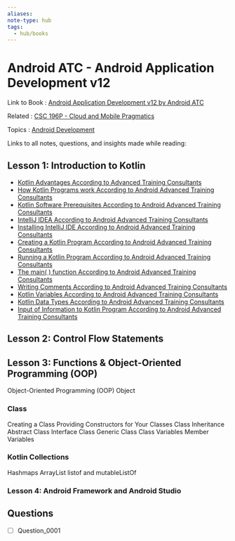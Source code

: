 ```yaml
---
aliases:
note-type: hub
tags:
  - hub/books
---
```


# Android ATC - Android Application Development v12

Link to Book : [Android Application Development v12 by Android ATC](https://androidatc.com/public/_signin.php)

Related : [CSC 196P - Cloud and Mobile Pragmatics](../CSC%20196P%20-%20Cloud%20and%20Mobile%20Pragmatics/README.md)

Topics : [Android Development](../../4-hub-notes-🚉/Android%20Development.md)

Links to all notes, questions, and insights made while reading:

## Lesson 1: Introduction to Kotlin

- [Kotlin Advantages According to Advanced Training Consultants](Kotlin%20Advantages%20According%20to%20Advanced%20Training%20Consultants.md)
- [How Kotlin Programs work According to Android Advanced Training Consultants](How%20Kotlin%20Programs%20work%20According%20to%20Android%20Advanced%20Training%20Consultants.md)
- [Kotlin Software Prerequisites According to Android Advanced Training Consultants](Kotlin%20Software%20Prerequisites%20According%20to%20Android%20Advanced%20Training%20Consultants)
- [IntelliJ IDEA According to Android Advanced Training Consultants](IntelliJ%20IDEA%20According%20to%20Android%20Advanced%20Training%20Consultants)
- [Installing IntelliJ IDE According to Android Advanced Training Consultants](Installing%20IntelliJ%20IDE%20According%20to%20Android%20Advanced%20Training%20Consultants)
- [Creating a Kotlin Program According to Android Advanced Training Consultants](Creating%20a%20Kotlin%20Program%20According%20to%20Android%20Advanced%20Training%20Consultants)
- [Running a Kotlin Program According to Android Advanced Training Consultants](Running%20a%20Kotlin%20Program%20According%20to%20Android%20Advanced%20Training%20Consultants)
- [The main( ) function According to Android Advanced Training Consultants](The%20main(%20)%20function%20According%20to%20Android%20Advanced%20Training%20Consultants)
- [Writing Comments According to Android Advanced Training Consultants](Writing%20Comments%20According%20to%20Android%20Advanced%20Training%20Consultants)
- [Kotlin Variables According to Android Advanced Training Consultants](Kotlin%20Variables%20According%20to%20Android%20Advanced%20Training%20Consultants)
- [Kotlin Data Types According to Android Advanced Training Consultants](Kotlin%20Data%20Types%20According%20to%20Android%20Advanced%20Training%20Consultants)
- [Input of Information to Kotlin Program According to Android Advanced Training Consultants](Input%20of%20Information%20to%20Kotlin%20Program%20According%20to%20Android%20Advanced%20Training%20Consultants)

## Lesson 2: Control Flow Statements

## Lesson 3: Functions & Object-Oriented Programming (OOP)

Object-Oriented Programming (OOP)
Object

### Class

Creating a Class
Providing Constructors for Your Classes
Class Inheritance
Abstract Class
Interface Class
Generic Class
Class Variables
Member Variables

### Kotlin Collections

Hashmaps
ArrayList
listof and mutableListOf

### Lesson 4: Android Framework and Android Studio

## Questions

- [ ] Question_0001
